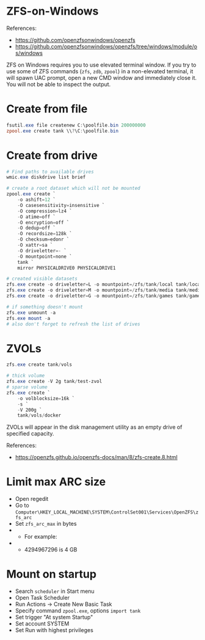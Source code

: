 
# ZFS-on-Windows

References:
- https://github.com/openzfsonwindows/openzfs
- https://github.com/openzfsonwindows/openzfs/tree/windows/module/os/windows

ZFS on Windows requires you to use elevated terminal window.
If you try to use some of ZFS commands (`zfs`, `zdb`, `zpool`) in a non-elevated terminal,
it will spawn UAC prompt, open a new CMD window and immediately close it.
You will not be able to inspect the output.

# Create from file

```powershell
fsutil.exe file createnew C:\poolfile.bin 200000000
zpool.exe create tank \\?\C:\poolfile.bin
```

# Create from drive

```powershell
# Find paths to available drives
wmic.exe diskdrive list brief

# create a root dataset which will not be mounted
zpool.exe create `
    -o ashift=12 `
    -O casesensitivity=insensitive `
    -O compression=lz4 `
    -O atime=off `
    -O encryption=off `
    -O dedup=off `
    -O recordsize=128k `
    -O checksum=edonr `
    -O xattr=sa `
    -O driveletter=- `
    -O mountpoint=none `
    tank `
    mirror PHYSICALDRIVE0 PHYSICALDRIVE1

# created visible datasets
zfs.exe create -o driveletter=L -o mountpoint=/zfs/tank/local tank/local
zfs.exe create -o driveletter=M -o mountpoint=/zfs/tank/media tank/media
zfs.exe create -o driveletter=G -o mountpoint=/zfs/tank/games tank/games

# if something doesn't mount
zfs.exe unmount -a
zfs.exe mount -a
# also don't forget to refresh the list of drives
```

# ZVOLs

```powershell
zfs.exe create tank/vols

# thick volume
zfs.exe create -V 2g tank/test-zvol
# sparse volume
zfs.exe create `
    -o volblocksize=16k `
    -s `
    -V 200g `
    tank/vols/docker
```

ZVOLs will appear in the disk management utility
as an empty drive of specified capacity.

References:
- https://openzfs.github.io/openzfs-docs/man/8/zfs-create.8.html

# Limit max ARC size

- Open regedit
- Go to `Computer\HKEY_LOCAL_MACHINE\SYSTEM\ControlSet001\Services\OpenZFS\zfs_arc`
- Set `zfs_arc_max` in bytes
- - For example:
- - 4294967296 is 4 GB

# Mount on startup

- Search `scheduler` in Start menu
- Open Task Scheduler
- Run Actions -> Create New Basic Task
- Specify command `zpool.exe`, options `import tank`
- Set trigger "At system Startup"
- Set account SYSTEM
- Set Run with highest privileges
